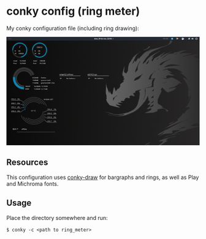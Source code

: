 # conky config (ring meter)

My conky configuration file (including ring drawing):

![conky](conky.png)

## Resources

This configuration uses [conky-draw](https://github.com/fisadev/conky-draw) for
bargraphs and rings, as well as Play and Michroma fonts.

## Usage

Place the directory somewhere and run:

~~~shell
$ conky -c <path to ring_meter>
~~~
